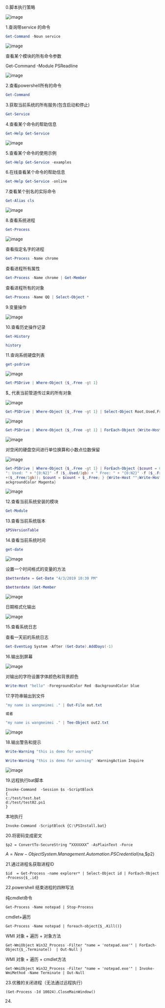 0.脚本执行策略

![image](./static/get-executionpolicy.jpg)

1.查询带service 的命令
```powershell
Get-Command -Noun service
```
![image](./static/get-command.jpg)

查看某个模块的所有命令参数

Get-Command -Module PSReadline

![image](./static/get-command02.jpg)


2.查看powershell所有的命令
```powershell
Get-Command
```
3.获取当前系统的所有服务(包含启动和停止)
```powershell
Get-Service
```
4.查看某个命令的帮助信息
```powershell
Get-Help Get-Service
```
![image](./static/get-help.jpg)

5.查看某个命令的使用示例
```powershell
Get-Help Get-Service -examples
```
6.在线查看某个命令的帮助信息
```powershell
Get-Help Get-Service -online
```
7.查看某个别名的实际命令
```powershell
Get-Alias cls
```
![image](./static/get-alias.jpg)

8.查看系统进程
```powershell
Get-Process
```
![image](./static/get-process.jpg)

查看指定名字的进程
```powershell
Get-Process -Name chrome
```
查看进程所有属性
```powershell
Get-Process -Name chrome | Get-Member
```
查看进程所有的对象
```powershell
Get-Process -Name QQ | Select-Object *
```
9.变量操作

![image](./static/methods.jpg)

10.查看历史操作记录
```powershell
Get-History

history
```
11.查询系统硬盘列表
```powershell
get-psdrive
```
![image](./static/get-psdrive.jpg)
```powershell
Get-PSDrive | Where-Object {$_.Free -gt 1}
```
 $_ 代表当前管道传过来的所有对象

![image](./static/get-psdrive02.jpg)
```powershell
Get-PSDrive | Where-Object {$_.Free -gt 1} | Select-Object Root,Used,Free
```
![image](./static/get-psdrive03.jpg)

```powershell
Get-PSDrive | Where-Object {$_.Free -gt 1} | ForEach-Object {Write-Host "Free Space for" $_.root "is"  $_.Free -ForegroundColor green}
```

![image](./static/get-psdrive04.jpg)

对空闲的硬盘空间进行单位换算和小数点位数保留

![image](./static/get-psdrive05.jpg)

```powershell
Get-PSDrive | Where-Object {$_.Free -gt 1} | ForEach-Object {$count = 0; Write-Host "";}  {$_.Name
": Used: " + "{0:N2}" -f ($_.Used/1gb) + " Free: " + "{0:N2}" -f ($_.Free/1gb) + " Total: " + "{0:N2}" -f (($_.Used/1g
+($_.Free/1gb)); $count = $count + $_.Free; } {Write-Host "";Write-Host "Total Free Space" ("{0:N2}" -f ($count/1gb))
ackgroundColor Magenta}
```
![image](./static/get-psdrive06.jpg)


12.查看当前系统安装的模块
```powershell
Get-Module
```

13.查看当前系统版本
```powershell
$PSVersionTable
```

14.查看当前系统时间
```powershell
get-date
```
![image](./static/get-date.jpg)

设置一个时间格式的变量的方法
```powershell
$betterdate = Get-Date "4/3/2019 10:30 PM"

$betterdate |Get-Member
```

![image](./static/get-date02.jpg)

日期格式化输出

![image](./static/get-date03.jpg)


15.查看系统日志

查看一天前的系统日志
```powershell
Get-EventLog System -After (Get-Date).AddDays(-1)
```

16.输出到屏幕

![image](./static/write-host.jpg)

对输出的字符设置字体颜色和背景颜色
```powershell
Write-Host "hello" -ForegroundColor Red -BackgroundColor blue
```

17.字符串输出到文件
```powershell
"my name is wangmeimei ." | Out-File out.txt

或者

"my name is wangmeimei ." | Tee-Object out2.txt
```
![image](./static/out-file.jpg)

18.输出警告和提示
```powershell
Write-Warning "this is demo for warning"
 
Write-Warning "this is demo for warning" -WarningAction Inquire
```
![image](./static/write-warning.jpg)

19.远程执行bat脚本
```
Invoke-Command  -Session $s -ScriptBlock 
{ 
c:/test/test.bat
d:/test/test02.ps1
}
```

本地执行
```
Invoke-Command -ScriptBlock {C:\PSInstall.bat}
```


20.将密码变成密文

`$p2 = ConvertTo-SecureString “XXXXXXX” -AsPlainText -Force`

$A = New-Object System.Management.Automation.PSCredential($na,$p2)

21.通过进程名获取进程ID

`$id  = Get-Process -name explorer* | Select-Object id | ForEach-Object -Process{$_.id}`

22.powershell 结束进程的四种写法

纯cmdlet命令

`Get-Process -Name notepad | Stop-Process`

cmdlet+遍历

`Get-Process -Name notepad | foreach-object{$_.Kill()} `

WMI 对象 + 遍历 + 对象方法 

`Get-WmiObject Win32_Process -Filter "name = 'notepad.exe'" | ForEach-Object{$_.Terminate()  | Out-Null }`

WMI 对象 + 遍历 + cmdlet方法

`Get-WmiObject Win32_Process -Filter "name = 'notepad.exe'" | Invoke-WmiMethod -Name Terminate | Out-Null`

23.优雅的关闭进程（无法通过远程执行）

`(Get-Process -Id 10024).CloseMainWindow()`

24.



 
 






























